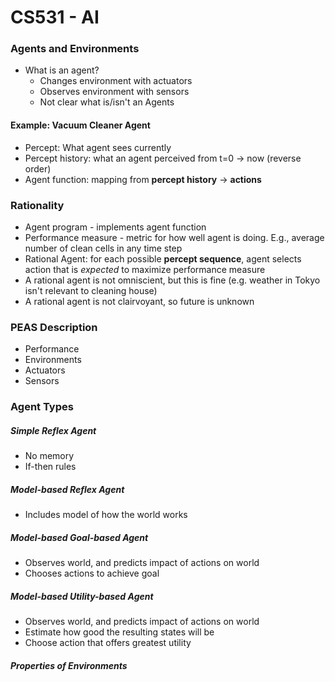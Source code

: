 # CS531 - AI
### Agents and Environments
* What is an agent?
    * Changes environment with actuators
    * Observes environment with sensors
    * Not clear what is/isn't an Agents
#### Example: Vacuum Cleaner Agent
* Percept: What agent sees currently
* Percept history: what an agent perceived from t=0 -> now (reverse order)
* Agent function: mapping from **percept history** -> **actions**

### Rationality
* Agent program - implements agent function
* Performance measure - metric for how well agent is doing. E.g., average number of clean cells in any time step
* Rational Agent: for each possible **percept sequence**, agent selects action that is *expected* to maximize performance measure
* A rational agent is not omniscient, but this is fine (e.g. weather in Tokyo isn't relevant to cleaning house)
* A rational agent is not clairvoyant, so future is unknown

### PEAS Description
* Performance
* Environments
* Actuators
* Sensors

### Agent Types
##### Simple Reflex Agent
* No memory
* If-then rules
##### Model-based Reflex Agent
* Includes model of how the world works
##### Model-based Goal-based Agent
* Observes world, and predicts impact of actions on world
* Chooses actions to achieve goal
##### Model-based Utility-based Agent
* Observes world, and predicts impact of actions on world
* Estimate how good the resulting states will be
* Choose action that offers greatest utility

##### Properties of Environments
